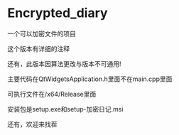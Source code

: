 # Encrypted_diary
一个可以加密文件的项目

这个版本有详细的注释

还有，此版本因算法更改与版本不可通用!

主要代码在QtWidgetsApplication.h里面不在main.cpp里面

可执行文件在/x64/Release里面

安装包是setup.exe和setup-加密日记.msi

还有，欢迎来找茬
